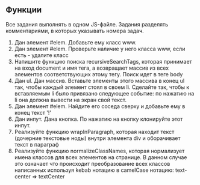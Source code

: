 ## Функции

Все задания выполнять в одном JS-файле. Задания разделять комментариями, в которых указывать номера задач.

1. Дан элемент #elem. Добавьте ему класс www.
2. Дан элемент #elem. Проверьте наличие у него класса www, если есть - удалите класс
3. Напишите функцию поиска recursiveSearchTags, которая принимает на вход document и имя тега, а возвращает массив из всех элементов соответствующих этому тегу. Поиск идет в теге body
4. Дан ul. Дан массив. Вставьте элементы этого массива в конец ul так, чтобы каждый элемент стоял в своем li. Сделайте так, чтобы к вставляемым li было привязано следующее событие: по нажатию на li она должна вывести на экран свой текст.
5. Дан элемент #elem. Найдите его соседа сверху и добавьте ему в конец текст '!'
6. Дан инпут. Дана кнопка. По нажатию на кнопку клонируйте этот инпут.
7. Реализуйте функцию wrapInParagraph, которая находит текст (дочерние текстовые ноды) внутри элемента div и оборачивает текст в параграф
8. Реализуйте функцию normalizeClassNames, которая нормализует имена классов для всех элементов на странице. В данном случае это означает что происходит преобразование всех классов написанных используя kebab нотацию в camelCase нотацию: text-center => textCenter
